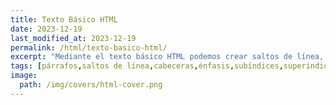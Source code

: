 ```yaml
---
title: Texto Básico HTML
date: 2023-12-19
last_modified_at: 2023-12-19
permalink: /html/texto-basico-html/
excerpt: "Mediante el texto básico HTML podemos crear saltos de línea, párrafos, titulares, subíndices, citas, énfasis…"
tags: [párrafos,saltos de línea,cabeceras,énfasis,subíndices,superíndices,citas,titulares]
image:
  path: /img/covers/html-cover.png
---
```

